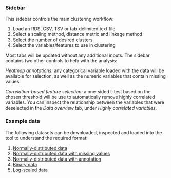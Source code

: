 ### Sidebar

This sidebar controls the main clustering workflow: 

1. Load an RDS, CSV, TSV or tab-delimited text file
1. Select a scaling method, distance metric and linkage method
1. Select the number of desired clusters
1. Select the variables/features to use in clustering

Most tabs will be updated without any additional inputs. The sidebar contains two other controls to help with the analysis:

*Heatmap annotations:* any categorical variable loaded with the data will be available for selection, as well as the numeric variables that contain missing values.

*Correlation-based feature selection:* a one-sided t-test based on the chosen threshold will be use to automatically remove highly correlated variables. You can inspect the relationship between the variables that were deselected in the *Data overview* tab, under *Highly correlated variables*.

### Example data

The following datasets can be downloaded, inspected and loaded into the tool to understand the required format:  

1. [Normally-distributed data](data/sim_normal.csv)  
1. [Normally-distributed data with missing values](data/sim_normal_missing.csv)  
1. [Normally-distributed data with annotation](data/sim_normalannot.csv)  
1. [Binary data](data/sim_binary.csv)  
1. [Log-scaled data](data/logscaled.csv)  
